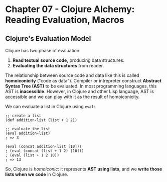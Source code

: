 # Chapter 07 - Clojure Alchemy: Reading Evaluation, Macros

## Clojure's Evaluation Model

Clojure has two phase of evaluation:
1. **Read textual source code,** producing data structures.
2. **Evaluating the data structures** from reader.

The relationship between source code and data like this is called **homoiconicity** ("code as data"). Compiler or intrepreter construct **Abstract Syntax Tree (AST)** to be evaluated. In most programming languages, this AST is **inacessible**. However, in Clojure and other Lisp language, AST is accessible and we can play with it as the result of homoiconicity.

We can evaluate a list in Clojure using `eval`:
```
;; create a list
(def addition-list (list + 1 2))

;; evaluate the list
(eval addition-list)
; => 3

(eval (concat addition-list [10]))
; (eval (concat (list + 1 2) [10]))
; (eval (list + 1 2 10))
; => 13
```

So, Clojure is *homoiconic*: it represents **AST using lists**, and we **write those lists when we code** in Clojure.
